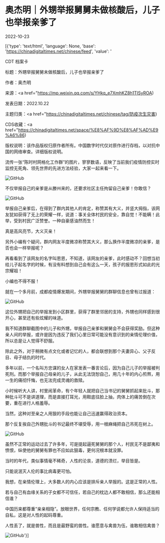 # 奥杰明｜外甥举报舅舅未做核酸后，儿子也举报亲爹了

2022-10-23

[{'type': 'text/html', 'language': None, 'base': 'https://chinadigitaltimes.net/chinese/feed', 'value': '

CDT 档案卡

标题：外甥举报舅舅未做核酸后，儿子也举报亲爹了

作者：奥杰明

来源：<a href="https://mp.weixin.qq.com/s/YHkq_e7XmhKZ8h1TISyROA)

发表日期：2022.10.22

主题归类：<a href="https://chinadigitaltimes.net/chinese/tag/防疫次生灾害)

CDS收藏：<a href="https://chinadigitaltimes.net/space/%E8%AF%9D%E8%AF%AD%E9%A6%86)

版权说明：该作品版权归原作者所有。中国数字时代仅对原作进行存档，以对抗中国的网络审查。详细版权说明。





流传一张“陈时村网格化工作群”的图片，寥寥数语，反映了当前我们疫情防控实时监控无死角、领先世界的先进方法经验，大家一起来看一下。

![GitHub](https://chinadigitaltimes.net/chinese/files/2022/10/post-688777-6354ae226900d.)

不仅举报自己的亲爹是从滕州来的，还要求社区主任拘留自己亲爹！你敢信？

![GitHub](https://chinadigitaltimes.net/chinese/files/2022/10/post-688777-6354ae22719ac.)

举报自己亲爹后，在得到了群内其他人的肯定，称赞其有大义，并竖大拇指，该网友犹如获得了无上的荣耀一样，说道：事关全体村民的安全，靠自觉！不能瞒！此举，受到村民广泛赞誉。一种自豪感油然而生！

真是高风亮节，大义灭亲！

另外小编有个疑问，群内网友半度微凉称赞其大义，那么换作半度微凉的亲爹，是否也会一样举报呢？

再看看到了该网友的名字叫恩恩，不知道，该网友的亲爹，此时感动不？回想当初给儿子起名字的时候，有没有料想到自己会有这么一天，孩子的报恩形式如此的光宗耀祖！

小编也不得不服！

就在一个多月前，成都疫情爆发期间，外甥举报舅舅的群聊信息也曾有过报道：

![GitHub](https://chinadigitaltimes.net/chinese/files/2022/10/post-688777-6354ae227d801.)

这位外甥把自己的举报发到小区群里，获得了群里邻居的支持，外甥也同样感到很开心，甚至还有些炫耀的味道。

我不知道群聊截图中的儿子和外甥，举报自己亲爹和舅舅会不会获得奖励。但这种亲人间的举报，或许是因为违反了我们心里日常可能没有意识到的亲情伦理价值，所以总是让人觉得不舒服。

除此之外，对于稍微有点文化或者记忆的人，都会联想到那个夫妻异心、父子反目、母子结仇的时代。

多年以前，一个名叫方忠谋的女人在家发表一番言论后，因为自己儿子的举报被判死刑。而那个举报自己母亲的儿子，从此无法饶恕自己，用几十年的内心煎熬，用一生的痛彻忏悔，也无法完成灵魂的救赎。

小时候听大人讲，村里闹革命，有个年轻人就把自己当书记的舅舅抓起来批斗，那种批斗可不是讲道理，而是直接打耳光，用鞋底往脸上抽，肉体上的痛苦倒在次要，重在进行人格羞辱。

当然，这种对至亲之人用狠的手段也能让自己迅速赢得政治资本。

那个反复挨自己外甥批斗的书记最终不堪受辱，用一根麻绳把自己吊死在树上。

![GitHub](https://chinadigitaltimes.net/chinese/files/2022/10/post-688777-6354ae22886c9.)

虽然不正常的运动过去了许多年，可是提起逼死舅舅的那个人，村民无不是鄙夷和愤恨，纵使他的舅舅有罪也不应如此狠毒，更何况根本就没罪。

当时的年代，类似事情毫不稀奇，人性的沦丧，道德的溃烂，举目皆是。

只能说泯灭人伦的事比病毒更可怕。

我想，在亲情伦理上，大多数人的内心应该是排斥亲人举报的。这是正常的人性。

若与自己有血缘关系的子女都不可信任，若自己的枕边人都不敢相信，那么还能相信谁？

中国历来都尊重“亲亲相隐”。放眼世界，任何宗教、任何学说都允许人保持适当的自私，这是对人性的起码尊重。

人性丢了，就是兽性，而且是最野蛮的兽性。谁愿意与禽兽为伍，谁敢相信禽兽？

![GitHub](https://chinadigitaltimes.net/chinese/files/2022/10/post-688777-6354ae2292474.)'}]